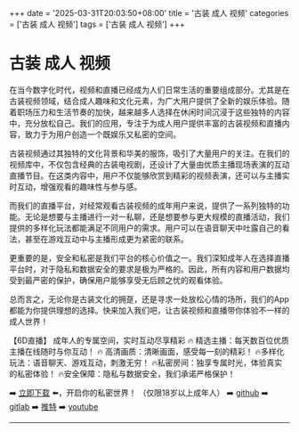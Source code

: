 +++
date = '2025-03-31T20:03:50+08:00'
title = '古装 成人 视频'
categories = ['古装 成人 视频']
tags = ['古装 成人 视频']
+++

# 古装 成人 视频

在当今数字化时代，视频和直播已经成为人们日常生活的重要组成部分。尤其是在古装视频领域，结合成人趣味和文化元素，为广大用户提供了全新的娱乐体验。随着职场压力和生活节奏的加快，越来越多人选择在休闲时间沉浸于这些独特的内容中，充分放松自己。我们的应用，专注于为成人用户提供丰富的古装视频和直播内容，致力于为用户创造一个既娱乐又私密的空间。

古装视频通过其独特的文化背景和华美的服饰，吸引了大量用户的关注。在我们的视频库中，不仅包含经典的古装电视剧，还设计了大量由优质主播现场表演的互动直播节目。在这类内容中，用户不仅能够欣赏到精彩的视频表演，还可以与主播实时互动，增强观看的趣味性与参与感。

而我们的直播平台，对经常观看古装视频的成年用户来说，提供了一系列独特的功能。无论是想要与主播进行一对一私聊，还是想要参与更大规模的直播活动，我们提供的多样化玩法都能满足不同用户的需求。用户可以在语音聊天中吐露自己的看法，甚至在游戏互动中与主播形成更为紧密的联系。

更重要的是，安全和私密是我们平台的核心价值之一。我们深知成年人在选择直播平台时，对于隐私和数据安全的要求是极为严格的。因此，所有内容和用户数据均受到最严密的保护，确保用户能够享受无后顾之忧的观看体验。

总而言之，无论你是古装文化的拥趸，还是寻求一处放松心情的场所，我们的App都能为你提供理想的选择。快来加入我们吧，让古装视频和直播带你体验不一样的成人世界！

【6D直播】
成年人的专属空间，实时互动尽享精彩
🔥 精选主播：每天数百位优质主播在线随时与你互动！
🔥 高清画质：清晰画面，感受每一刻的精彩！
🔥多样化玩法：语音聊天、游戏互动，刺激无穷！
🔥私密房间：独享专属时光，体验真实的私密体验！
🔥安全保障：隐私与数据安全，我们承诺严格保护！

➡️ [立即下载](https://down123.s3.ap-east-1.amazonaws.com/down/down.html?channelCode=blog) ⬅️，开启你的私密世界！
（仅限18岁以上成年人）
➡️ [github](https://aldult-live.github.io/)
➡️ [gitlab](https://seo-09598d.gitlab.io/)
➡️ [推特](https://x.com/wegame33)
➡️ [youtube](https://www.youtube.com/@6Dlive)

---
